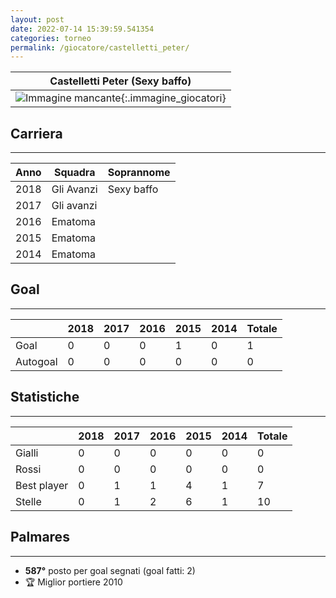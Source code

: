 ```yaml
---
layout: post
date: 2022-07-14 15:39:59.541354
categories: torneo
permalink: /giocatore/castelletti_peter/
---
```

<link rel='stylesheets' href='./../assets/giocatori.css'>

| Castelletti Peter (Sexy baffo) |
|:-----:|
| ![Immagine mancante]('./../../assets/giocatori/castelletti_peter.png){:.immagine_giocatori} |


## Carriera
----

|Anno|Squadra|Soprannome|
|:---:|---|---|
|2018|Gli Avanzi|Sexy baffo|
|2017|Gli avanzi||
|2016|Ematoma||
|2015|Ematoma||
|2014|Ematoma||


## Goal
----

| |2018|2017|2016|2015|2014| Totale |
|---|---|---|---|---|---|---|
|Goal|0|0|0|1|0|1|
|Autogoal|0|0|0|0|0|0|


## Statistiche
----

| |2018|2017|2016|2015|2014| Totale |
|---|---|---|---|---|---|---|
|Gialli|0|0|0|0|0|0|
|Rossi|0|0|0|0|0|0|
|Best player|0|1|1|4|1|7|
|Stelle|0|1|2|6|1|10|


## Palmares
----

- **587°** posto per goal segnati (goal fatti: 2)
- 🏆 Miglior portiere 2010